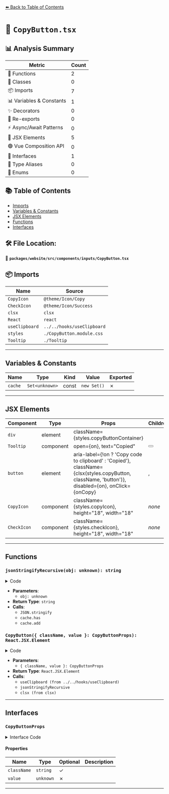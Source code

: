 [⬅️ Back to Table of Contents](../../../../../index.md)

# 📄 `CopyButton.tsx`

## 📊 Analysis Summary

| Metric | Count |
|--------|-------|
| 🔧 Functions | 2 |
| 🧱 Classes | 0 |
| 📦 Imports | 7 |
| 📊 Variables & Constants | 1 |
| ✨ Decorators | 0 |
| 🔄 Re-exports | 0 |
| ⚡ Async/Await Patterns | 0 |
| 💠 JSX Elements | 5 |
| 🟢 Vue Composition API | 0 |
| 📐 Interfaces | 1 |
| 📑 Type Aliases | 0 |
| 🎯 Enums | 0 |

## 📚 Table of Contents

- [Imports](#imports)
- [Variables & Constants](#variables-constants)
- [JSX Elements](#jsx-elements)
- [Functions](#functions)
- [Interfaces](#interfaces)

## 🛠️ File Location:
📂 **`packages/website/src/components/inputs/CopyButton.tsx`**

## 📦 Imports

| Name | Source |
|------|--------|
| `CopyIcon` | `@theme/Icon/Copy` |
| `CheckIcon` | `@theme/Icon/Success` |
| `clsx` | `clsx` |
| `React` | `react` |
| `useClipboard` | `../../hooks/useClipboard` |
| `styles` | `./CopyButton.module.css` |
| `Tooltip` | `./Tooltip` |


---

## Variables & Constants

| Name | Type | Kind | Value | Exported |
|------|------|------|-------|----------|
| `cache` | `Set<unknown>` | const | `new Set()` | ✗ |


---

## JSX Elements

| Component | Type | Props | Children |
|-----------|------|-------|----------|
| `div` | element | className={styles.copyButtonContainer} | <Tooltip> |
| `Tooltip` | component | open={on}, text="Copied" | <button> |
| `button` | element | aria-label={!on ? 'Copy code to clipboard' : 'Copied'}, className={clsx(styles.copyButton, className, 'button')}, disabled={on}, onClick={onCopy} | <CopyIcon>, <CheckIcon> |
| `CopyIcon` | component | className={styles.copyIcon}, height="18", width="18" | *none* |
| `CheckIcon` | component | className={styles.checkIcon}, height="18", width="18" | *none* |


---

## Functions

### `jsonStringifyRecursive(obj: unknown): string`

<details><summary>Code</summary>

```ts
function jsonStringifyRecursive(obj: unknown): string {
  const cache = new Set();
  return JSON.stringify(
    obj,
    (key, value: unknown) => {
      if (typeof value === 'object' && value != null) {
        if (cache.has(value)) {
          return;
        }
        cache.add(value);
      }
      return value;
    },
    2,
  );
}
```
</details>

- **Parameters**:
  - `obj: unknown`
- **Return Type**: `string`
- **Calls**:
  - `JSON.stringify`
  - `cache.has`
  - `cache.add`
### `CopyButton({ className, value }: CopyButtonProps): React.JSX.Element`

<details><summary>Code</summary>

```ts
function CopyButton({ className, value }: CopyButtonProps): React.JSX.Element {
  const [on, onCopy] = useClipboard(() => jsonStringifyRecursive(value));

  return (
    <div className={styles.copyButtonContainer}>
      <Tooltip open={on} text="Copied">
        <button
          aria-label={!on ? 'Copy code to clipboard' : 'Copied'}
          className={clsx(styles.copyButton, className, 'button')}
          disabled={on}
          onClick={onCopy}
        >
          <CopyIcon className={styles.copyIcon} height="18" width="18" />
          <CheckIcon className={styles.checkIcon} height="18" width="18" />
        </button>
      </Tooltip>
    </div>
  );
}
```
</details>

- **Parameters**:
  - `{ className, value }: CopyButtonProps`
- **Return Type**: `React.JSX.Element`
- **Calls**:
  - `useClipboard (from ../../hooks/useClipboard)`
  - `jsonStringifyRecursive`
  - `clsx (from clsx)`

---

## Interfaces

### `CopyButtonProps`

<details><summary>Interface Code</summary>

```ts
export interface CopyButtonProps {
  readonly className?: string;
  readonly value: unknown;
}
```
</details>

#### Properties

| Name | Type | Optional | Description |
|------|------|----------|-------------|
| `className` | `string` | ✓ |  |
| `value` | `unknown` | ✗ |  |


---